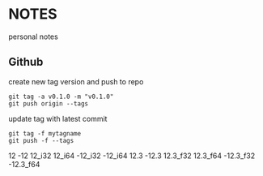 # NOTES
personal notes 



## Github
create new tag version and push to repo
```
git tag -a v0.1.0 -m "v0.1.0"
git push origin --tags
```

update tag with latest commit
```
git tag -f mytagname
git push -f --tags
```

12 -12 12_i32 12_i64 -12_i32 -12_i64 12.3 -12.3 12.3_f32 12.3_f64 -12.3_f32 -12.3_f64